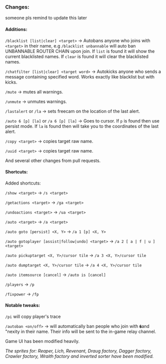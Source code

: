 ### Changes:

someone pls remind to update this later

#### Additions:

`/blacklist [list|clear] <target>` -> Autobans anyone who joins with `<target>` in their name, e.g `/blacklist unbannable` will auto ban UNBANNABLE ROUTER CHAIN upon join. If `list` is found it will show the current blacklisted names. If `clear` is found it will clear the blacklisted names.

`/chatfilter [list|clear] <target word>` -> Autokicks anyone who sends a message containing specified word. Works exactly like blacklist but with kicks.

`/mute` -> mutes all warnings.

`/unmute` -> unmutes warnings.

`/lastalert` or `/la` -> sets freecam on the location of the last alert.

`/auto 6 [p] [la]` or `/a 6 [p] [la]` -> Goes to cursor. If `p` is found then use persist mode. If `la` is found then will take you to the coordinates of the last alert.

`/copy <target>` -> copies target raw name.

`/uuid <target>` -> copies target raw name.

And several other changes from pull requests.

#### Shortcuts:

Added shortcuts:

`/show <target>` -> `/s <target>`

`/getactions <target>` -> `/ga <target>`

`/undoactions <target>` -> `/ua <target>`

`/auto <target>` -> `/a <target>`

`/auto goto [persist] <X, Y>` -> `/a 1 [p] <X, Y>`

`/auto gotoplayer [assist|follow|undo] <target>` -> `/a 2 [ a | f | u ] <target>`

`/auto pickuptarget <X, Y>/cursor tile` -> `/a 3 <X, Y>/cursor tile`

`/auto dumptarget <X, Y>/cursor tile` -> `/a 4 <X, Y>/cursor tile`

`/auto itemsource [cancel]` -> `/auto is [cancel]`

`/players` -> `/p`

`/fixpower` -> `/fp`


#### Notable tweaks:

`/pi` will copy player's trace

`/autoban <on/off>` -> will automatically ban people who join with `�`and "nexity in their name. Their info will be sent to the in-game relay channel.

Game UI has been modified heavily.

_The sprites for: Reaper, Lich, Revenant, Draug factory, Dagger factory, Crawler factory, Wraith factory and inverted sorter have been modified._
